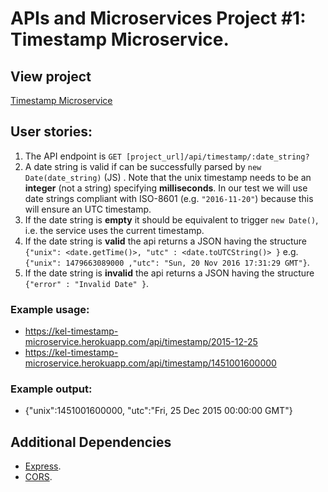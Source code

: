 # APIs and Microservices Project #1: Timestamp Microservice.

## View project

[Timestamp Microservice](https://kel-timestamp-microservice.herokuapp.com/)

## User stories:

1. The API endpoint is `GET [project_url]/api/timestamp/:date_string?`
2. A date string is valid if can be successfully parsed by `new Date(date_string)` (JS) . Note that the unix timestamp needs to be an **integer** (not a string) specifying **milliseconds**. In our test we will use date strings compliant with ISO-8601 (e.g. `"2016-11-20"`) because this will ensure an UTC timestamp.
3. If the date string is **empty** it should be equivalent to trigger `new Date()`, i.e. the service uses the current timestamp.
4. If the date string is **valid** the api returns a JSON having the structure
   `{"unix": <date.getTime()>, "utc" : <date.toUTCString()> }`
   e.g. `{"unix": 1479663089000 ,"utc": "Sun, 20 Nov 2016 17:31:29 GMT"}`.
5. If the date string is **invalid** the api returns a JSON having the structure `{"error" : "Invalid Date" }`.

### Example usage:

- https://kel-timestamp-microservice.herokuapp.com/api/timestamp/2015-12-25
- https://kel-timestamp-microservice.herokuapp.com/api/timestamp/1451001600000

### Example output:

- {"unix":1451001600000, "utc":"Fri, 25 Dec 2015 00:00:00 GMT"}

## Additional Dependencies

- [Express](https://www.npmjs.com/package/express).
- [CORS](https://www.npmjs.com/package/cors).